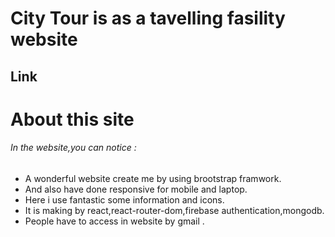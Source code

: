 # City Tour is as a tavelling fasility website

## Link 

# About this site

###### In the website,you can notice :

* A wonderful website create me by using brootstrap framwork.
* And also have done responsive for mobile and laptop.
* Here i use fantastic some information and icons.
* It is making by react,react-router-dom,firebase authentication,mongodb.
* People have to access in website by gmail .